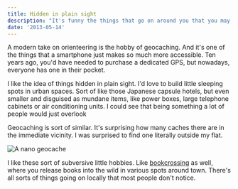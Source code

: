 ```yaml
---
title: Hidden in plain sight
description: "It's funny the things that go on around you that you may or may not know about... I take a look at geocaching today."
date: '2013-05-14'
---
```


A modern take on orienteering is the hobby of geocaching. And it's one of the things that a smartphone just makes so much more accessible. Ten years ago, you'd have needed to purchase a dedicated GPS, but nowadays, everyone has one in their pocket.

I like the idea of things hidden in plain sight. I'd love to build little sleeping spots in urban spaces. Sort of like those Japanese capsule hotels, but even smaller and disguised as mundane items, like power boxes, large telephone cabinets or air conditioning units. I could see that being something a lot of people would just overlook

Geocaching is sort of similar. It's surprising how many caches there are in the immediate vicinity. I was surprised to find one literally outside my flat.

![A nano geocache](https://i.imgur.com/IfTfX38.jpg)

I like these sort of subversive little hobbies. Like <a href="http://www.bookcrossing.com">bookcrossing</a> as well, where you release books into the wild in various spots around town. There's all sorts of things going on locally that most people don't notice.




